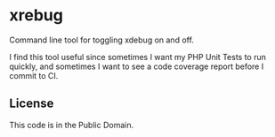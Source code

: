 xrebug
======

Command line tool for toggling xdebug on and off.

I find this tool useful since sometimes I want my PHP Unit Tests to run quickly,
and sometimes I want to see a code coverage report before I commit to CI.

License
-------

This code is in the Public Domain.